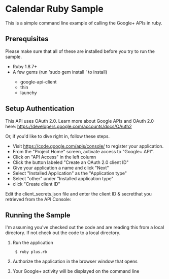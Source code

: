 # Calendar Ruby Sample
This is a simple command line example of calling the Google+ APIs in ruby. 

## Prerequisites
Please make sure that all of these are installed before you try to run the
sample.

- Ruby 1.8.7+
- A few gems (run 'sudo gem install <gem name>' to install)
    - google-api-client
    - thin
    - launchy

## Setup Authentication

This API uses OAuth 2.0. Learn more about Google APIs and OAuth 2.0 here:
https://developers.google.com/accounts/docs/OAuth2

Or, if you'd like to dive right in, follow these steps.
 - Visit https://code.google.com/apis/console/ to register your application.
 - From the "Project Home" screen, activate access to "Google+ API".
 - Click on "API Access" in the left column
 - Click the button labeled "Create an OAuth 2.0 client ID"
 - Give your application a name and click "Next"
 - Select "Installed Application" as the "Application type"
 - Select "other" under "Installed application type"
 - click "Create client ID"

Edit the client_secrets.json file and enter the client ID & secretthat you 
retrieved from the API Console:

## Running the Sample

I'm assuming you've checked out the code and are reading this from a local
directory. If not check out the code to a local directory.

1. Run the application

        $ ruby plus.rb

2. Authorize the application in the browser window that opens

3. Your Google+ activity will be displayed on the command line
